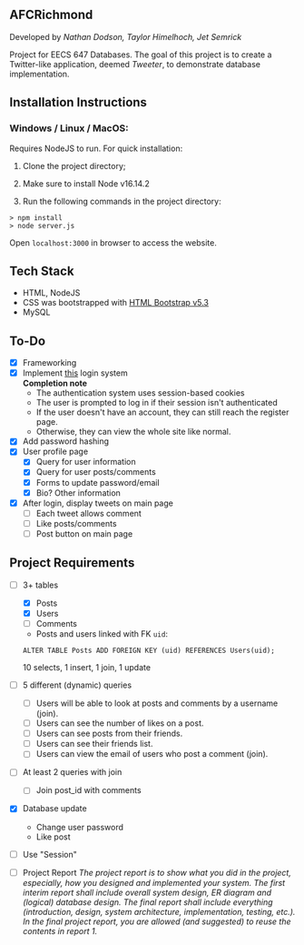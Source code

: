 ## AFCRichmond
Developed by *Nathan Dodson, Taylor Himelhoch, Jet Semrick*

Project for EECS 647 Databases. The goal of this project is to create a Twitter-like application, deemed *Tweeter*, to demonstrate database implementation.

## Installation Instructions

### Windows / Linux / MacOS:
Requires NodeJS to run. For quick installation:

1) Clone the project directory;

2) Make sure to install Node v16.14.2

3) Run the following commands in the project directory:

```
> npm install
> node server.js
```

Open `localhost:3000` in browser to access the website.

## Tech Stack
- HTML, NodeJS
- CSS was bootstrapped with [HTML Bootstrap v5.3](https://getbootstrap.com/docs/5.1/getting-started/introduction/)
- MySQL

## To-Do

- [X] Frameworking
- [X] Implement [this](https://codeshack.io/basic-login-system-nodejs-express-mysql/) login system    
**Completion note**
    - The authentication system uses session-based cookies
    - The user is prompted to log in if their session isn't authenticated
    - If the user doesn't have an account, they can still reach the register page.
    - Otherwise, they can view the whole site like normal.
- [X] Add password hashing
- [X] User profile page
  - [X] Query for user information
  - [X] Query for user posts/comments
  - [X] Forms to update password/email
  - [X] Bio? Other information
- [X] After login, display tweets on main page
  - [ ] Each tweet allows comment
  - [ ] Like posts/comments
  - [ ] Post button on main page

## Project Requirements

- [ ] 3+ tables
  - [X] Posts
  - [X] Users
  - [ ] Comments
  - Posts and users linked with FK `uid`:
  ```
  ALTER TABLE Posts ADD FOREIGN KEY (uid) REFERENCES Users(uid);
  ```
  10 selects, 1 insert, 1 join, 1 update

- [ ] 5 different (dynamic) queries
  - [ ] Users will be able to look at posts and comments by a username (join). 
  - [ ] Users can see the number of likes on a post.
  - [ ] Users can see posts from their friends.
  - [ ] Users can see their friends list.
  - [ ] Users can view the email of users who post a comment (join). 

- [ ] At least 2 queries with join	
  - [ ] Join post_id with comments
- [X] Database update
  - Change user password
  - Like post
- [ ] Use "Session"

- [ ] Project Report
*The project report is to show what you did in the project, especially, how you designed and implemented your system. The first interim report shall include overall system design, ER diagram and (logical) database design. The final report shall include everything (introduction, design, system architecture, implementation, testing, etc.). In the final project report, you are allowed (and suggested) to reuse the contents in report 1.*


